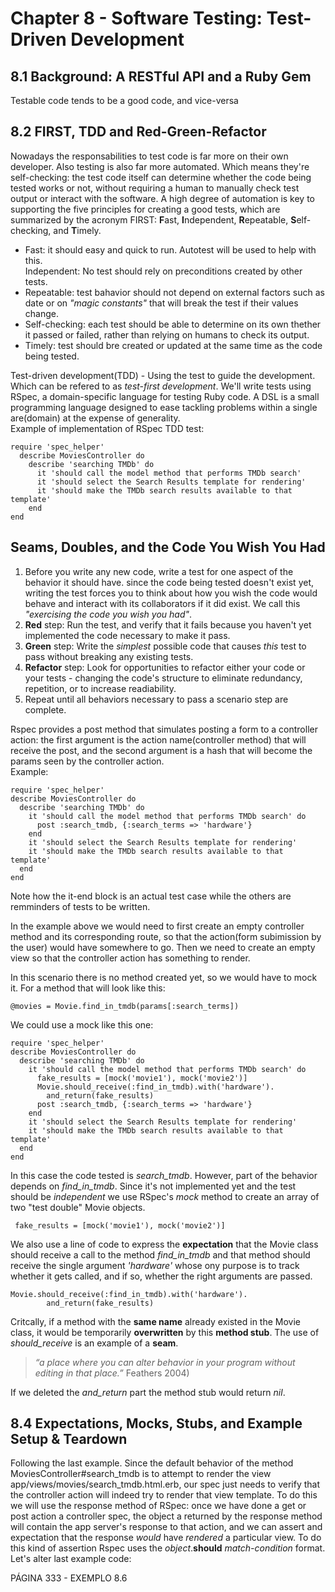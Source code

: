 # Chapter 8 - Software Testing: Test-Driven Development

## 8.1 Background: A RESTful API and a Ruby Gem

Testable code tends to be a good code, and vice-versa

## 8.2 FIRST, TDD and Red-Green-Refactor

Nowadays the responsabilities to test code is far more on their own developer. Also testing is also far more automated. Which means they're self-checking: the test code itself can determine whether the code being tested works or not, without requiring a human to manually check test output or interact with the software. A high degree of automation is key to supporting the five principles for creating a good tests, which are summarized by the acronym FIRST:  **F**ast, **I**ndependent, **R**epeatable, **S**elf-checking, and **T**imely.  

* Fast: it should easy and quick to run.  Autotest will be used to help with this.  
Independent: No test should rely on preconditions created by other tests.  
* Repeatable: test bahavior should not depend on external factors such as date or on *"magic constants"* that will break the test if their values change.  
* Self-checking: each test should be able to determine on its own thether it passed or failed, rather than relying on humans to check its output.  
* Timely: test should bre created or updated at the same time as the code being tested.  

Test-driven development(TDD) - Using the test to guide the development. Which can be refered to as *test-first development*.
We'll write tests using RSpec, a domain-specific language for testing Ruby code. A DSL is a small programming language designed to ease tackling problems within a single are(domain) at the expense of generality.  
Example of implementation of RSpec TDD test:

    require 'spec_helper'  
      describe MoviesController do
        describe 'searching TMDb' do  
          it 'should call the model method that performs TMDb search'  
          it 'should select the Search Results template for rendering'  
          it 'should make the TMDb search results available to that template'  
        end  
    end

## Seams, Doubles, and the Code You Wish You Had

1. Before you write any new code, write a test for one aspect of the behavior it should have. since the code being tested doesn't exist yet, writing the test forces you to think about how you wish the code would behave and interact with its collaborators if it did exist. We call this *"exercising the code you wish you had"*.
2. **Red** step: Run the test, and verify that it fails because you haven't yet implemented the code necessary to make it pass.
3. **Green** step: Write the *simplest* possible code that causes *this* test to pass without breaking any existing tests.
4. **Refactor** step: Look for opportunities to refactor either your code or your tests - changing the code's structure to eliminate redundancy, repetition, or to increase readiability.  
5. Repeat until all behaviors necessary to pass a scenario step are complete.

Rspec provides a post method that simulates posting a form to a controller action: the first argument is the action name(controller method) that will receive the post, and the second argument is a hash that will become the params seen by the controller action.  
Example:

    require 'spec_helper'
    describe MoviesController do
      describe 'searching TMDb' do
        it 'should call the model method that performs TMDb search' do
          post :search_tmdb, {:search_terms => 'hardware'}
        end
        it 'should select the Search Results template for rendering'
        it 'should make the TMDb search results available to that template'
      end
    end

Note how the it-end block is an actual test case while the others are remminders of tests to be written.  

In the example above we would need to first create an empty controller method and its corresponding route, so that the action(form subimission by the user) would have somewhere to go. Then we need to create an empty view so that the controller action has something to render.  

In this scenario there is no method created yet, so we would have to mock it.
For a method that will look like this:  

    @movies = Movie.find_in_tmdb(params[:search_terms])

We could use a mock like this one:

    require 'spec_helper' 
    describe MoviesController do
      describe 'searching TMDb' do
        it 'should call the model method that performs TMDb search' do
          fake_results = [mock('movie1'), mock('movie2')]
          Movie.should_receive(:find_in_tmdb).with('hardware').
            and_return(fake_results)
          post :search_tmdb, {:search_terms => 'hardware'}
        end
        it 'should select the Search Results template for rendering'
        it 'should make the TMDb search results available to that template'
      end
    end

In this case the code tested is *search_tmdb*. However, part of the behavior depends on *find_in_tmdb*. Since it's not implemented yet and the test should be *independent* we use RSpec's *mock* method to create an array of two "test double" Movie objects.  

     fake_results = [mock('movie1'), mock('movie2')]

We also use a line of code to express the **expectation** that the Movie class should receive a call to the method *find_in_tmdb* and that method should receive the single argument *'hardware'* whose ony purpose is to track whether it gets called, and if so, whether the right arguments are passed. 

    Movie.should_receive(:find_in_tmdb).with('hardware').
            and_return(fake_results)

Critcally, if a method with the **same name** already existed in the Movie class, it would be temporarily **overwritten** by this **method stub**.
The use of *should_receive* is an example of a **seam**.

>*“a place where you can alter behavior in your program without editing in that place.”* Feathers 2004)

If we deleted the *and_return* part the method stub would return *nil*.

## 8.4 Expectations, Mocks, Stubs, and Example Setup & Teardown

Following the last example. Since the default behavior of the method MoviesController#search_tmdb is to attempt to render the view app/views/movies/search_tmdb.html.erb, our spec just needs to verify that the controller action will indeed try to render that view template. To do this we will use the response method of RSpec: once we have done a get or post action a controller spec, the object a returned by the response method will contain the app server's response to that action, and we can assert and expectation that the response *would* have *rendered* a particular view.
To do this kind of assertion Rspec uses the *object*.**should** *match-condition* format. Let's alter last example code:

PÁGINA 333 - EXEMPLO 8.6
